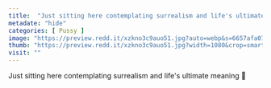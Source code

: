 ```yaml
---
title:  "Just sitting here contemplating surrealism and life's ultimate meaning 🌌"
metadate: "hide"
categories: [ Pussy ]
image: "https://preview.redd.it/xzkno3c9auo51.jpg?auto=webp&s=6657afa07434278ddd9abb65346a34c13dfe89c1"
thumb: "https://preview.redd.it/xzkno3c9auo51.jpg?width=1080&crop=smart&auto=webp&s=32a95261ab155248b0e8cd5b8a8db885f98ac1a9"
visit: ""
---
```

Just sitting here contemplating surrealism and life's ultimate meaning 🌌
